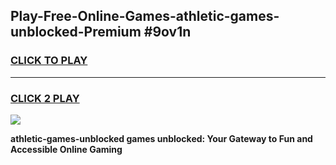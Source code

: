 
## Play-Free-Online-Games-athletic-games-unblocked-Premium #9ov1n
<h3>
<a href="https://premium.freeplayer.one?title=athletic-games-unblocked&ref=8M">CLICK TO PLAY</a></h3>
<hr>

<h3>
<a href="https://premium.freeplayer.one?title=athletic-games-unblocked&ref=8M">CLICK 2 PLAY</a>
  
</h3>

<a href="https://premium.freeplayer.one?title=athletic-games-unblocked&ref=8M"><img src="https://clearcache.store/games.png"></a>


**athletic-games-unblocked games unblocked: Your Gateway to Fun and Accessible Online Gaming**

